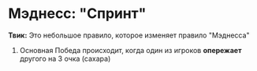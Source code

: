 # Мэднесс: "Спринт"

**Твик:** Это небольшое правило, которое изменяет правило "Мэднесса"

1. Основная Победа происходит, когда один из игроков **опережает** другого на 3 очка (сахара)